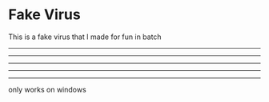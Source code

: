 # Fake Virus
This is a fake virus that I made for fun in batch

---

---

---

---

---

only works on windows
